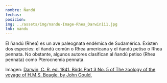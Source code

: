 ```yaml
---
nombre: Ñandú
fechas:
posicion: 
img: ../assets/img/nandu-Image-Rhea_Darwinii1.jpg
lnk: nandu
---
```


<p>El ñandú (Rhea) es un ave paleognata endémica de Sudamérica. Existen dos especies: el ñandú común o Rhea americana y el ñandú petiso o Rhea pennata. No obstante, algunos autores clasifican al ñandú petiso (Rhea pennata) como Pterocnemia pennata.</p>

<span>Imagen: <a href="https://commons.wikimedia.org/wiki/File:Image-Rhea_Darwinii1.jpg" target="blank_">Darwin, C. R. ed. 1841. Birds Part 3 No. 5 of The zoology of the voyage of H.M.S. Beagle. by John Gould.</a></span>